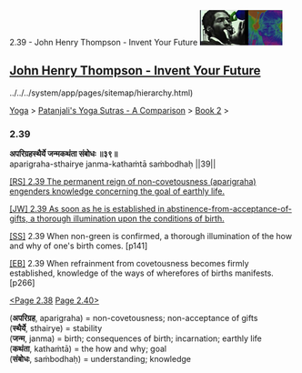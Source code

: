 2.39 - John Henry Thompson - Invent Your Future [![John Henry Thompson - Invent Your Future](../../../_/rsrc/1329567069254/config/customLogo.gif-revision=6.png)](../../../index.html)

[John Henry Thompson - Invent Your Future](../../../index.html)
---------------------------------------------------------------

../../../system/app/pages/sitemap/hierarchy.html)
    

[Yoga](../../../yoga.html)‎ > ‎[Patanjali's Yoga Sutras - A Comparison](../../patanjani.html)‎ > ‎[Book 2](../book-2.html)‎ > ‎

### 2.39

**अपरिग्रहस्थैर्ये जन्मकथंता संबोधः ॥३९॥**  
aparigraha-sthairye janma-kathaṁtā saṁbodhaḥ ||39||  
  
  
[\[RS\] 2.39 The permanent reign of non-covetousness (aparigraha) engenders knowledge concerning the goal of earthly life.](http://www.ashtangayoga.info/philosophy/yoga-sutra-patanjali/chapter-2/item/aparigraha-sthairye-janma-kathanta-sanbodhah/)  
  
[\[JW\] 2.39 As soon as he is established in abstinence-from-acceptance-of-gifts, a thorough illumination upon the conditions of birth.](http://books.google.com/books?id=YzFImjtOxUwC&pg=PA187&ci=98%2C526%2C730%2C85&source=bookclip)  
  
[\[SS\]](http://www.amazon.com/Yoga-Sutras-Patanjali-Commentary-Satchidananda/dp/0932040381) 2.39 When non-green is confirmed, a thorough illumination of the how and why of one's birth comes. \[p141\]  
  
[\[EB\]](http://www.amazon.com/Yoga-Sutras-Patanjali-Translation-Commentary/dp/0865477361/ref=sr_1_1?ie=UTF8&s=books&qid=1250508322&sr=1-1) 2.39 When refrainment from covetousness becomes firmly established, knowledge of the ways of wherefores of births manifests. \[p266\]  
  
[<Page 2.38](238.html)  [Page 2.40>](240.html)  
  

(**अपरिग्रह**, aparigraha) = non-covetousness; non-acceptance of gifts  
(**स्थैर्ये**, sthairye) = stability  
(**जन्म**, janma) = birth; consequences of birth; incarnation; earthly life  
(**कथंता**, kathaṁtā) = the how and why; goal  
(**संबोधः**, saṁbodhaḥ) = understanding; knowledge

